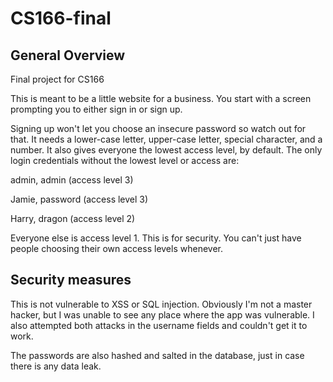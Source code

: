 # CS166-final
## General Overview
Final project for CS166

This is meant to be a little website for a business. You start with a screen prompting you to either sign in or sign up.

Signing up won't let you choose an insecure password so watch out for that. It needs a lower-case letter, upper-case 
letter, special character, and a number. It also gives everyone the lowest access level, by default.
The only login credentials without the lowest level or access are: 

admin, admin (access level 3)

Jamie, password (access level 3)

Harry, dragon (access level 2)

Everyone else is access level 1. This is for security. You can't just have people choosing their own access levels whenever.

## Security measures
This is not vulnerable to XSS or SQL injection. Obviously I'm not a master hacker, but I was unable to see any place
where the app was vulnerable. I also attempted both attacks in the username fields and couldn't get it to work.

The passwords are also hashed and salted in the database, just in case there is any data leak.